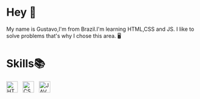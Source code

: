 # Hey 👋

My name is Gustavo,I'm from Brazil.I'm learning HTML,CSS and JS.
I like to solve problems that's why I chose this area. 🖥️

# Skills📚
<img src="https://cdn.jsdelivr.net/gh/devicons/devicon@latest/icons/html5/html5-original.svg" width="30px" alt="HTML" align="left" style="padding-right: 10px;"/>
<img src="https://cdn.jsdelivr.net/gh/devicons/devicon@latest/icons/css3/css3-original.svg" width="30px" alt="CSS" align="left" style="padding-right: 10px;"/>          
<img src="https://cdn.jsdelivr.net/gh/devicons/devicon@latest/icons/javascript/javascript-original.svg" width="30px" alt="JAVASCRIPT" align="left" style="padding-right: 10px;" />
              

